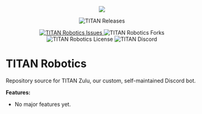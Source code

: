 <p align="center">
  <img src="https://cdn.discordapp.com/attachments/755179557593808936/781851090600591380/TITAN_Robotics.png">
</p>

<p align="center">
    <img src="https://img.shields.io/github/v/release/TITAN-Contractors/TITAN-Robotics?color=magenta&include_prereleases&style=for-the-badge" alt="TITAN Releases">
 </a>
</p>

<p align="center">
   <a href="https://github.com/TITAN-Contractors/TITAN-Robotics/issues">
    <img src="https://img.shields.io/github/issues/TITAN-Contractors/TITAN-Robotics?color=orange&style=for-the-badge" alt="TITAN Robotics Issues">
  </a>
    <img src="https://img.shields.io/github/forks/TITAN-Contractors/TITAN-Robotics?color=blue&style=for-the-badge" alt="TITAN Robotics Forks">
  </a>
    <img src="https://img.shields.io/github/license/TITAN-Contractors/TITAN-Robotics?color=purple&style=for-the-badge" alt="TITAN Robotics License">
  </a>
    <img src="https://img.shields.io/discord/607930707138052108?label=DISCORD&style=for-the-badge" alt="TITAN Discord">
  </a>
</p>

# TITAN Robotics
Repository source for TITAN Zulu, our custom, self-maintained Discord bot.

**Features:**
- No major features yet. 

